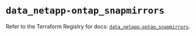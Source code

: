 # `data_netapp-ontap_snapmirrors`

Refer to the Terraform Registry for docs: [`data_netapp-ontap_snapmirrors`](https://registry.terraform.io/providers/netapp/netapp-ontap/2.3.0/docs/data-sources/snapmirrors).
